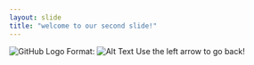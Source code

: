 ```yaml
---
layout: slide
title: "welcome to our second slide!"
---
```

![GitHub Logo](/images/logo.png)
Format: ![Alt Text](url)
Use the left arrow to go back!
